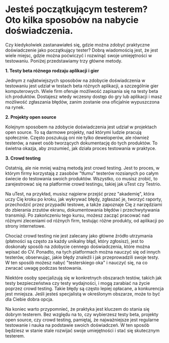 # Jesteś początkującym testerem? Oto kilka sposobów na nabycie doświadczenia.

Czy kiedykolwiek zastanawiałeś się, gdzie można zdobyć praktyczne doświadczenie jako początkujący tester? Dobrą wiadomością jest, że jest wiele miejsc, gdzie można poćwiczyć i rozwinąć swoje umiejętności w testowaniu. Poniżej przedstawiamy trzy główne metody.

**1. Testy beta różnego rodzaju aplikacji i gier**

Jednym z najłatwiejszych sposobów na zdobycie doświadczenia w testowaniu jest udział w testach beta różnych aplikacji, a szczególnie gier komputerowych. Wiele firm oferuje możliwość zapisania się na testy beta ich produktów. Dostajesz wtedy wczesny dostęp do gry lub aplikacji i masz możliwość zgłaszania błędów, zanim zostanie ona oficjalnie wypuszczona na rynek.

**2. Projekty open source**

Kolejnym sposobem na zdobycie doświadczenia jest udział w projektach open source. To są darmowe projekty, nad którymi ludzie pracują społecznie. Często poszukują oni nie tylko deweloperów, ale również testerów, a nawet osób tworzących dokumentację do tych produktów. To świetna okazja, aby zrozumieć, jak działa proces testowania w praktyce.

**3. Crowd testing**

Ostatnią, ale nie mniej ważną metodą jest crowd testing. Jest to proces, w którym firmy korzystają z zasobów "tłumu" testerów rozsianych po całym świecie do testowania swoich produktów. Wszystko, co musisz zrobić, to zarejestrować się na platformie crowd testingu, takiej jak uTest czy Testrio.

Na uTest, na przykład, musisz najpierw przejść przez "akademię", która uczy Cię kroku po kroku, jak wykrywać błędy, zgłaszać je, tworzyć raporty, przechodzić przez przypadki testowe, a także zapoznaje Cię z narzędziami do zbierania zrzutów ekranu, dokumentowania błędów i przechwytywania transmisji. Po zakończeniu tego kursu, możesz zacząć pracować nad różnymi zleceniami od różnych firm, testując różne produkty, od aplikacji po strony internetowe.

Chociaż crowd testing nie jest zalecany jako główne źródło utrzymania (płatności są często za każdy unikalny błąd, który zgłosisz), jest to doskonały sposób na zdobycie cennego doświadczenia, które można wpisać do CV. Ponadto, na tych platformach można nauczyć się od innych testerów, obserwując, jakie błędy znaleźli i jak przeprowadzili swoje testy. W ten sposób możesz nabyć "testerskiego oka" i nauczyć się, na co zwracać uwagę podczas testowania.

Niektóre osoby specjalizują się w konkretnych obszarach testów, takich jak testy bezpieczeństwa czy testy wydajności, i mogą zarabiać na życie poprzez crowd testing. Takie błędy są często lepiej opłacane, a konkurencja jest mniejsza. Jeśli jesteś specjalistą w określonym obszarze, może to być dla Ciebie dobra opcja.

Na koniec warto przypomnieć, że praktyka jest kluczem do stania się dobrym testerem. Bez względu na to, czy wybierzesz testy beta, projekty open source, czy crowd testing, pamiętaj, że najważniejsze jest regularne testowanie i nauka na podstawie swoich doświadczeń. W ten sposób będziesz w stanie stale rozwijać swoje umiejętności i stać się skutecznym testerem.